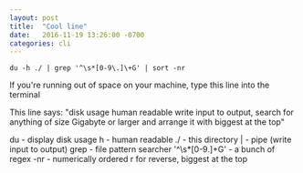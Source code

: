 ```yaml
---
layout: post
title:  "Cool line"
date:   2016-11-19 13:26:00 -0700
categories: cli
---
```


`du -h ./ | grep '^\s*[0-9\.]\+G' | sort -nr`

If you're running out of space on your machine, type this line into the terminal

This line says:
"disk usage human readable write input to output, search for anything of size Gigabyte or larger and arrange it with biggest at the top"

du - display disk usage
h - human readable
./ - this directory
| - pipe (write input to output)
grep - file pattern searcher
'^\s*[0-9\.]\+G' - a bunch of regex
-nr - numerically ordered r for reverse, biggest at the top

